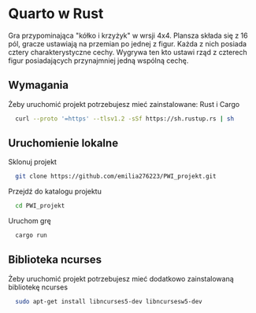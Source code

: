 # Quarto w Rust
Gra przypominająca "kółko i krzyżyk" w wrsji 4x4. Plansza składa się z 16 pól, gracze ustawiają na przemian po jednej z figur. Każda z nich posiada cztery charakterystyczne cechy. Wygrywa ten kto ustawi rząd z czterech figur posiadających przynajmniej jedną wspólną cechę.


## Wymagania
Żeby uruchomić projekt potrzebujesz mieć zainstalowane: Rust i Cargo

```bash
  curl --proto '=https' --tlsv1.2 -sSf https://sh.rustup.rs | sh
```
    
## Uruchomienie lokalne

Sklonuj projekt

```bash
  git clone https://github.com/emilia276223/PWI_projekt.git
```

Przejdź do katalogu projektu

```bash
  cd PWI_projekt
```

Uruchom grę

```bash
  cargo run
```




## Biblioteka ncurses

Żeby uruchomić projekt potrzebujesz mieć dodatkowo zainstalowaną bibliotekę ncurses

```bash
  sudo apt-get install libncurses5-dev libncursesw5-dev
```
